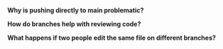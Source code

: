 **Why is pushing directly to main problematic?**

**How do branches help with reviewing code?**

**What happens if two people edit the same file on different branches?**